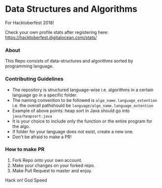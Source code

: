 # Data Structures and Algorithms
For Hacktoberfest 2018! <br/>

Check your own profile stats after registering here: https://hacktoberfest.digitalocean.com/stats/<username>

### About
This Repo consists of data-structures and algorithms sorted by programming language.

### Contributing Guidelines
- The repository is structured language-wise i.e. algorithms in a certain language go in a specific folder.
- The naming convention to be followed is ```algo_name.language_extention``` i.e. the overall pathshould be ```language/algo_name.language_extention```
- Example of above points: heap sort in Java should go into `java/heapsort.java`
- It is your choice to include only the function or the entire program for the algo.
- If folder for your language does not exist, create a new one.
- Don't be afraid to make a PR!

### How to make PR
1. Fork Repo onto your own account.
2. Make your changes on your forked repo.
3. Make Pull Request to master and enjoy.

Hack on!
God Speed
